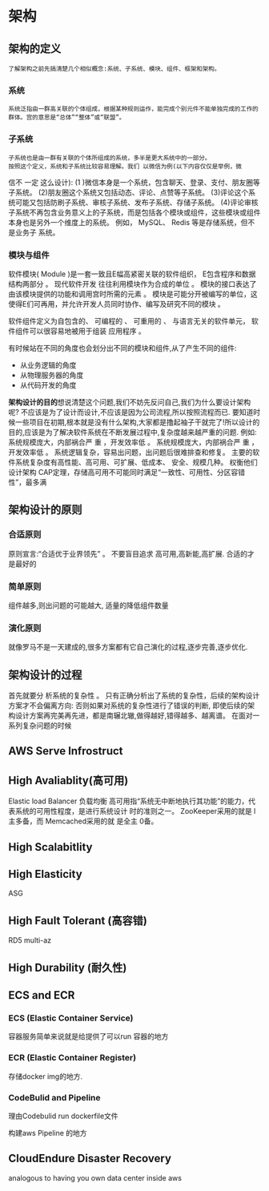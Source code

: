 # 架构
## 架构的定义
    了解架构之前先搞清楚几个相似概念:系统、子系统、模块、组件、框架和架构。    
### 系统
    系统泛指由一群高关联的个体组成，根据某种规则运作，能完成个别元件不能单独完成的工作的群体。宫的意思是“总体”“整体”或“联盟”。
### 子系统
    子系统也是由一群有关联的个体所组成的系统，多半是更大系统中的一部分。
    按照这个定义，系统和子系统比较容易理解。我们 以微信为例(以下内容仅仅是举例，微
信不 一定 这么设计):
(1 )微信本身是一个系统，包含聊天、登录、支付、朋友圈等子系统。 
(2)朋友圈这个系统又包括动态、评论、点赞等子系统。 
(3)评论这个系统可能又包括防刷子系统、审核子系统、发布子系统、存储子系统。
(4)评论审核子系统不再包含业务意义上的子系统，而是包括各个模块或组件，这些模块或组件本身也是另外一个维度上的系统。 例如， MySQL、 Redis 等是存储系统，但不是业务子 系统。
### 模块与组件
软件模块( Module )是一套一致且E幅高紧密关联的软件组织， E包含程序和数据结构两部分 。 现代软件开发
往往利用模块作为合成的单位 。
模块的接口表达了由该模块提供的功能和调用宫时所需的元素 。 模块是可能分开被编写的单位，这使得E们可再用，并允许开发人员同时协作、编写及研究不同的模块 。

软件组件定义为自包含的、 可编程的 、 可重用的 、 与语言无关的软件单元， 软件组件可以很容易地被用于组装 应用程序 。

有时候站在不同的角度也会划分出不同的模块和组件,从了产生不同的组件:
 * 从业务逻辑的角度
 * 从物理服务器的角度
 * 从代码开发的角度
  
**架构设计的目的**想说清楚这个问题,我们不妨先反问自己,我们为什么要设计架构呢? 
不应该是为了设计而设计,不应该是因为公司流程,所以按照流程而已. 要知道时候一些项目在初期,根本就是没有什么架构,大家都是撸起袖子干就完了!所以设计的目的,应该是为了解决软件系统在不断发展过程中,复杂度越来越严重的问题. 
例如: 
    系统规模庞大，内部祸合严 重 ，开发效率低 。
    系统规模庞大，内部祸合严 重 ，开发效率低 。
    系统逻辑复杂，容易出问题，出问题后很难排查和修复。
主要的软件系统复杂度有高性能、高可用、可扩展、低成本、 安全、规模几种。
权衡他们设计架构
CAP定理，存储高可用不可能同时满足“一致性、可用性、分区容错性”，最多满
## 架构设计的原则
### 合适原则
原则宣言:“合适优于业界领先” 。
不要盲目追求 高可用,高新能,高扩展. 合适的才是最好的

### 简单原则
组件越多,则出问题的可能越大, 适量的降低组件数量
### 演化原则
就像罗马不是一天建成的,很多方案都有它自己演化的过程,逐步完善,逐步优化.

## 架构设计的过程

首先就要分 析系统的复杂性 。 只有正确分析出了系统的复杂性，后续的架构设计方案才不会偏离方向: 否则如果对系统的复杂性进行了错误的判断,
即使后续的架构设计方案再完美再先进，都是南辗北辙,做得越好,错得越多、越离谱。
在面对一系列复杂问题的时候
## AWS Serve Infrostruct

## High Avaliablity(高可用)
 Elastic load Balancer  负载均衡
 高可用指“系统无中断地执行其功能”的能力，代表系统的可用性程度，是进行系统设计
时的准则之一。
ZooKeeper采用的就是 l 主多备，而 Memcached采用的就 是全主 0备。

## High Scalabitlity


## High Elasticity
ASG
## High Fault Tolerant (高容错)
RD5 multi-az
## High Durability (耐久性)


## ECS and ECR
### ECS (Elastic Container Service)

容器服务简单来说就是给提供了可以run 容器的地方

### ECR (Elastic Container Register)
存储docker img的地方.

### CodeBulid and Pipeline
理由Codebulid run dockerfile文件

构建aws Pipeline 的地方

## CloudEndure Disaster Recovery

analogous to having you own data center inside aws   


